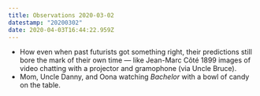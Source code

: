 ```yaml
---
title: Observations 2020-03-02
datestamp: "20200302"
date: 2020-04-03T16:44:22.959Z
---
```

- How even when past futurists got something right, their predictions still bore the mark of their own time — like Jean-Marc Côté 1899 images of video chatting with a projector and gramophone (via Uncle Bruce).
- Mom, Uncle Danny, and Oona watching *Bachelor* with a bowl of candy on the table.
